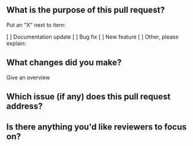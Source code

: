 ## What is the purpose of this pull request? 
Put an "X" next to item:

[ ] Documentation update
[ ] Bug fix
[ ] New feature
[ ] Other, please explain:

## What changes did you make? 
Give an overview

## Which issue (if any) does this pull request address?

## Is there anything you'd like reviewers to focus on?
